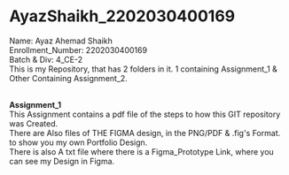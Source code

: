 # AyazShaikh_2202030400169
Name: Ayaz Ahemad Shaikh <br>
Enrollment_Number: 2202030400169 <br>
Batch & Div: 4_CE-2 <br>
This is my Repository, that has 2 folders in it. 1 containing Assignment_1 & Other Containing Assignment_2.

<br> **Assignment_1** <br>
This Assignment contains a pdf file of the steps to how this GIT repository was Created. <br>
There are Also files of THE FIGMA design, in the PNG/PDF & .fig's Format. to show you my own Portfolio Design. <br>
There is also A txt file where there is a Figma_Prototype Link, where you can see my Design in Figma. <br>
